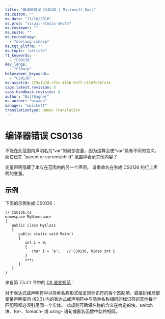 ```yaml
---
title: "编译器错误 CS0136 | Microsoft Docs"
ms.custom: ""
ms.date: "11/16/2016"
ms.prod: "visual-studio-dev14"
ms.reviewer: ""
ms.suite: ""
ms.technology: 
  - "devlang-csharp"
ms.tgt_pltfrm: ""
ms.topic: "article"
f1_keywords: 
  - "CS0136"
dev_langs: 
  - "CSharp"
helpviewer_keywords: 
  - "CS0136"
ms.assetid: 379a1a7d-c52c-4f2b-9e77-c1107d26faf4
caps.latest.revision: 8
caps.handback.revision: 8
author: "BillWagner"
ms.author: "wiwagn"
manager: "wpickett"
translationtype: Human Translation
---
```

# 编译器错误 CS0136
不能在此范围内声明名为“var”的局部变量，因为这样会使“var”具有不同的含义，而它已在 "parent or current\/child" 范围中表示其他内容了  
  
 变量声明隐藏了本应在范围内的另一个声明。 请重命名在生成 CS0136 的行上声明的变量。  
  
## 示例  
 下面的示例生成 CS0136：  
  
```  
// CS0136.cs  
namespace MyNamespace  
{  
   public class MyClass  
   {  
      public static void Main()  
      {  
         int i = 0;  
         {  
            char i = 'a';   // CS0136, hides int i  
         }  
         i++;  
      }  
   }  
}  
```  
  
 来自第 7.5.2.1 节中的 [C\# 语言规范](../../csharp/language-reference/language-specification.md)：  
  
 对于表达式或声明符中以简单名称形式给定的标识符的每个匹配项，直接封闭局部变量声明空间 \(§3.3\) 内的表达式或声明符中与简单名称相同的标识符的其他每个匹配项都必须引用同一个实体。 此规则可确保名称的含义在给定的块、switch 块、for\-、foreach\- 或 using\- 语句或匿名函数中始终相同。